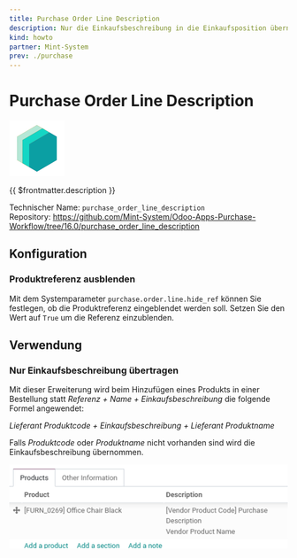```yaml
---
title: Purchase Order Line Description
description: Nur die Einkaufsbeschreibung in die Einkaufsposition übernehmen.
kind: howto
partner: Mint-System
prev: ./purchase
---
```

# Purchase Order Line Description
![icon_oms_box](attachments/icons_odoo_mint_system.png)

{{ $frontmatter.description }}

Technischer Name: `purchase_order_line_description`\
Repository: <https://github.com/Mint-System/Odoo-Apps-Purchase-Workflow/tree/16.0/purchase_order_line_description>

## Konfiguration

### Produktreferenz ausblenden

Mit dem Systemparameter `purchase.order.line.hide_ref` können Sie festlegen, ob die Produktreferenz eingeblendet werden soll. Setzen Sie den Wert auf `True` um die Referenz einzublenden.

## Verwendung

### Nur Einkaufsbeschreibung übertragen

Mit dieser Erweiterung wird beim Hinzufügen eines Produkts in einer Bestellung statt *Referenz + Name + Einkaufsbeschreibung* die folgende Formel angewendet:

*Lieferant Produktcode + Einkaufsbeschreibung + Lieferant Produktname*

Falls *Produktcode* oder *Produktname* nicht vorhanden sind wird die Einkaufsbeschreibung übernommen.

![](attachments/Purchase%20Order%20Line%20Description%20Product%20Code.png)
